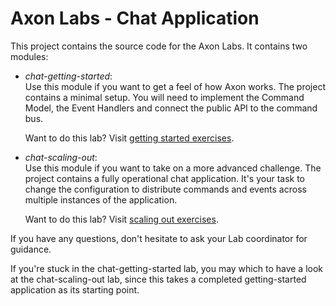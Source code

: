 Axon Labs - Chat Application
============================

This project contains the source code for the Axon Labs. It contains two modules:

- *chat-getting-started*:  
  Use this module if you want to get a feel of how Axon works. The project contains a minimal 
  setup. You will need to implement the Command Model, the Event Handlers and connect the public 
  API to the command bus.
  
  Want to do this lab? Visit [getting started exercises](chat-getting-started/README.md).
  
- *chat-scaling-out*:  
  Use this module if you want to take on a more advanced challenge. The project contains a fully 
  operational chat application. It's your task to change the configuration to distribute commands
  and events across multiple instances of the application.
  
  Want to do this lab? Visit [scaling out exercises](chat-scaling-out/README.md).
  

If you have any questions, don't hesitate to ask your Lab coordinator for guidance.

If you're stuck in the chat-getting-started lab, you may which
to have a look at the chat-scaling-out lab, since this takes a completed
getting-started application as its starting point.
